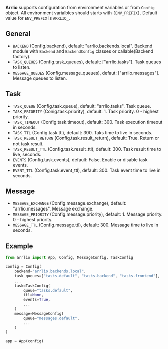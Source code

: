 **Arrlio** supports configuration from environment variables or from `Config` object.
All environment varialbles should starts with `{ENV_PREFIX}`.
Default value for `ENV_PREFIX` is `ARRLIO_`.


## General

- `BACKEND` (Config.backend), default: "arrlio.backends.local". Backend module with `Backend` and `BackendConfig` classes or callable(Backend factory).
- `TASK_QUEUES` (Config.task_queues), default: ["arrlio.tasks"]. Task queues to listen.
- `MESSAGE_QUEUES` (Config.message_queues), defaut: ["arrlio.messages"]. Message queues to listen.


## Task

- `TASK_QUEUE` (Config.task.queue), default: "arrlio.tasks". Task queue.
- `TASK_PRIORITY` (Conig.task.priority), default: 1. Task priority. 0 - highest priority.
- `TASK_TIMEOUT` (Config.task.timeout), default: 300. Task execution timeout in seconds.
- `TASK_TTL` (Config.task.ttl), default: 300. Taks time to live in seconds.
- `TASK_RESULT_RETURN` (Config.task.result_return), default: True. Return or not task result.
- `TASK_RESULT_TTL` (Config.task.result_ttl), default: 300. Task result time to live, seconds.
- `EVENTS` (Config.task.events), default: False. Enable or disable task events.
- `EVENT_TTL` (Config.task.event_ttl), default: 300. Task event time to live in seconds.


## Message

- `MESSAGE_EXCHANGE` (Config.message.exchange), default: "arrlio.messages". Message exchange.
- `MESSAGE_PRIORITY` (Config.message.priority), default: 1. Message priority. 0 - highest priority.
- `MESSAGE_TTL` (Config.message.ttl), default: 300. Message time to live in seconds.


## Example

```python
from arrlio import App, Config, MessageConfig, TaskConfig

config = Config(
    backend="arrlio.backends.local",
    task_queues=["tasks.default", "tasks.backend", "tasks.frontend"],
    ...
    task=TaskConfig(
        queue="tasks.default",
        ttl=None,
        events=True,
        ...
    )
    message=MessageConfig(
        queue="messages.default",
        ...
    )
)

app = App(config)
```
